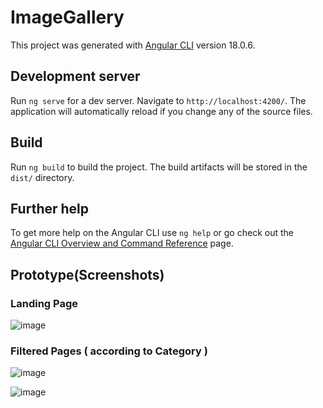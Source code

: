 # ImageGallery

This project was generated with [Angular CLI](https://github.com/angular/angular-cli) version 18.0.6.

## Development server

Run `ng serve` for a dev server. Navigate to `http://localhost:4200/`. The application will automatically reload if you change any of the source files.

## Build

Run `ng build` to build the project. The build artifacts will be stored in the `dist/` directory.

## Further help

To get more help on the Angular CLI use `ng help` or go check out the [Angular CLI Overview and Command Reference](https://angular.dev/tools/cli) page.


## Prototype(Screenshots)
 
 ### Landing Page

 ![image](https://firebasestorage.googleapis.com/v0/b/fir-tutorial-1-2e338.appspot.com/o/IMG-20240704-WA0017.jpg?alt=media&token=77bd5411-d318-410a-97db-369ac8ea3b53)

 ### Filtered Pages ( according to Category )

 ![image](https://firebasestorage.googleapis.com/v0/b/fir-tutorial-1-2e338.appspot.com/o/IMG-20240704-WA0016.jpg?alt=media&token=44406c0b-f759-4956-927f-383e943b73f7)

 ![image](https://firebasestorage.googleapis.com/v0/b/fir-tutorial-1-2e338.appspot.com/o/IMG-20240704-WA0018.jpg?alt=media&token=3315c50c-212b-4c8e-881c-998270f1f1b9)
